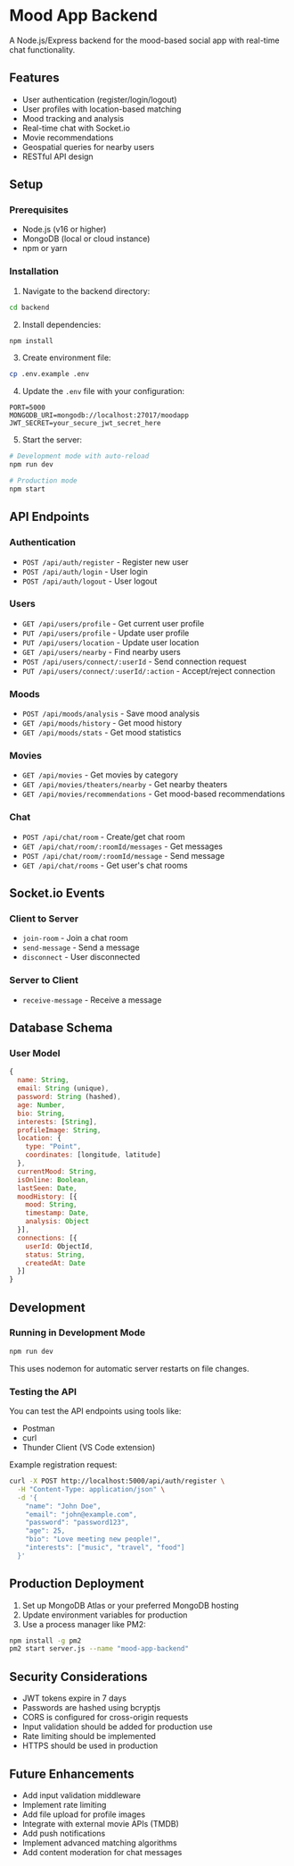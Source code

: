 # Mood App Backend

A Node.js/Express backend for the mood-based social app with real-time chat functionality.

## Features

- User authentication (register/login/logout)
- User profiles with location-based matching
- Mood tracking and analysis
- Real-time chat with Socket.io
- Movie recommendations
- Geospatial queries for nearby users
- RESTful API design

## Setup

### Prerequisites

- Node.js (v16 or higher)
- MongoDB (local or cloud instance)
- npm or yarn

### Installation

1. Navigate to the backend directory:
```bash
cd backend
```

2. Install dependencies:
```bash
npm install
```

3. Create environment file:
```bash
cp .env.example .env
```

4. Update the `.env` file with your configuration:
```env
PORT=5000
MONGODB_URI=mongodb://localhost:27017/moodapp
JWT_SECRET=your_secure_jwt_secret_here
```

5. Start the server:
```bash
# Development mode with auto-reload
npm run dev

# Production mode
npm start
```

## API Endpoints

### Authentication
- `POST /api/auth/register` - Register new user
- `POST /api/auth/login` - User login
- `POST /api/auth/logout` - User logout

### Users
- `GET /api/users/profile` - Get current user profile
- `PUT /api/users/profile` - Update user profile
- `PUT /api/users/location` - Update user location
- `GET /api/users/nearby` - Find nearby users
- `POST /api/users/connect/:userId` - Send connection request
- `PUT /api/users/connect/:userId/:action` - Accept/reject connection

### Moods
- `POST /api/moods/analysis` - Save mood analysis
- `GET /api/moods/history` - Get mood history
- `GET /api/moods/stats` - Get mood statistics

### Movies
- `GET /api/movies` - Get movies by category
- `GET /api/movies/theaters/nearby` - Get nearby theaters
- `GET /api/movies/recommendations` - Get mood-based recommendations

### Chat
- `POST /api/chat/room` - Create/get chat room
- `GET /api/chat/room/:roomId/messages` - Get messages
- `POST /api/chat/room/:roomId/message` - Send message
- `GET /api/chat/rooms` - Get user's chat rooms

## Socket.io Events

### Client to Server
- `join-room` - Join a chat room
- `send-message` - Send a message
- `disconnect` - User disconnected

### Server to Client
- `receive-message` - Receive a message

## Database Schema

### User Model
```javascript
{
  name: String,
  email: String (unique),
  password: String (hashed),
  age: Number,
  bio: String,
  interests: [String],
  profileImage: String,
  location: {
    type: "Point",
    coordinates: [longitude, latitude]
  },
  currentMood: String,
  isOnline: Boolean,
  lastSeen: Date,
  moodHistory: [{
    mood: String,
    timestamp: Date,
    analysis: Object
  }],
  connections: [{
    userId: ObjectId,
    status: String,
    createdAt: Date
  }]
}
```

## Development

### Running in Development Mode
```bash
npm run dev
```

This uses nodemon for automatic server restarts on file changes.

### Testing the API

You can test the API endpoints using tools like:
- Postman
- curl
- Thunder Client (VS Code extension)

Example registration request:
```bash
curl -X POST http://localhost:5000/api/auth/register \
  -H "Content-Type: application/json" \
  -d '{
    "name": "John Doe",
    "email": "john@example.com",
    "password": "password123",
    "age": 25,
    "bio": "Love meeting new people!",
    "interests": ["music", "travel", "food"]
  }'
```

## Production Deployment

1. Set up MongoDB Atlas or your preferred MongoDB hosting
2. Update environment variables for production
3. Use a process manager like PM2:
```bash
npm install -g pm2
pm2 start server.js --name "mood-app-backend"
```

## Security Considerations

- JWT tokens expire in 7 days
- Passwords are hashed using bcryptjs
- CORS is configured for cross-origin requests
- Input validation should be added for production use
- Rate limiting should be implemented
- HTTPS should be used in production

## Future Enhancements

- Add input validation middleware
- Implement rate limiting
- Add file upload for profile images
- Integrate with external movie APIs (TMDB)
- Add push notifications
- Implement advanced matching algorithms
- Add content moderation for chat messages